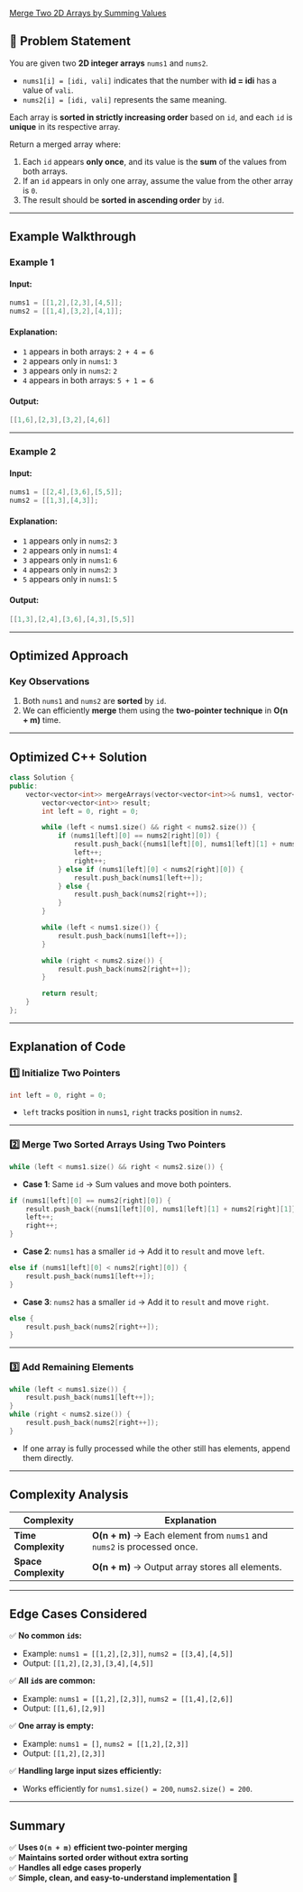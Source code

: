 [Merge Two 2D Arrays by Summing Values](https://leetcode.com/problems/merge-two-2d-arrays-by-summing-values/description/)


## **📌 Problem Statement**  
You are given two **2D integer arrays** `nums1` and `nums2`.  

- `nums1[i] = [idi, vali]` indicates that the number with **id = idi** has a value of `vali`.  
- `nums2[i] = [idi, vali]` represents the same meaning.  

Each array is **sorted in strictly increasing order** based on `id`, and each `id` is **unique** in its respective array.  

Return a merged array where:  
1. Each `id` appears **only once**, and its value is the **sum** of the values from both arrays.  
2. If an `id` appears in only one array, assume the value from the other array is `0`.  
3. The result should be **sorted in ascending order** by `id`.  

---

## **Example Walkthrough**  

### **Example 1**  
#### **Input:**  
```cpp
nums1 = [[1,2],[2,3],[4,5]];
nums2 = [[1,4],[3,2],[4,1]];
```
#### **Explanation:**  
- `1` appears in both arrays: `2 + 4 = 6`  
- `2` appears only in `nums1`: `3`  
- `3` appears only in `nums2`: `2`  
- `4` appears in both arrays: `5 + 1 = 6`  

#### **Output:**  
```cpp
[[1,6],[2,3],[3,2],[4,6]]
```

---

### **Example 2**  
#### **Input:**  
```cpp
nums1 = [[2,4],[3,6],[5,5]];
nums2 = [[1,3],[4,3]];
```
#### **Explanation:**  
- `1` appears only in `nums2`: `3`  
- `2` appears only in `nums1`: `4`  
- `3` appears only in `nums1`: `6`  
- `4` appears only in `nums2`: `3`  
- `5` appears only in `nums1`: `5`  

#### **Output:**  
```cpp
[[1,3],[2,4],[3,6],[4,3],[5,5]]
```

---

## **Optimized Approach**  
### **Key Observations**  
1. Both `nums1` and `nums2` are **sorted** by `id`.  
2. We can efficiently **merge** them using the **two-pointer technique** in **O(n + m)** time.  

---

## **Optimized C++ Solution**  
```cpp
class Solution {
public:
    vector<vector<int>> mergeArrays(vector<vector<int>>& nums1, vector<vector<int>>& nums2) {
        vector<vector<int>> result;
        int left = 0, right = 0;

        while (left < nums1.size() && right < nums2.size()) {
            if (nums1[left][0] == nums2[right][0]) {
                result.push_back({nums1[left][0], nums1[left][1] + nums2[right][1]});
                left++;
                right++;
            } else if (nums1[left][0] < nums2[right][0]) {
                result.push_back(nums1[left++]);
            } else {
                result.push_back(nums2[right++]);
            }
        }

        while (left < nums1.size()) {
            result.push_back(nums1[left++]);
        }

        while (right < nums2.size()) {
            result.push_back(nums2[right++]);
        }

        return result;
    }
};
```

---

## **Explanation of Code**  

### **1️⃣ Initialize Two Pointers**
```cpp
int left = 0, right = 0;
```
- `left` tracks position in `nums1`, `right` tracks position in `nums2`.  

---

### **2️⃣ Merge Two Sorted Arrays Using Two Pointers**
```cpp
while (left < nums1.size() && right < nums2.size()) {
```
- **Case 1**: Same `id` → Sum values and move both pointers.  
```cpp
if (nums1[left][0] == nums2[right][0]) {
    result.push_back({nums1[left][0], nums1[left][1] + nums2[right][1]});
    left++;
    right++;
}
```
- **Case 2**: `nums1` has a smaller `id` → Add it to `result` and move `left`.  
```cpp
else if (nums1[left][0] < nums2[right][0]) {
    result.push_back(nums1[left++]);
}
```
- **Case 3**: `nums2` has a smaller `id` → Add it to `result` and move `right`.  
```cpp
else {
    result.push_back(nums2[right++]);
}
```

---

### **3️⃣ Add Remaining Elements**
```cpp
while (left < nums1.size()) {
    result.push_back(nums1[left++]);
}
while (right < nums2.size()) {
    result.push_back(nums2[right++]);
}
```
- If one array is fully processed while the other still has elements, append them directly.  

---

## **Complexity Analysis**  
| Complexity | Explanation |
|------------|------------|
| **Time Complexity** | **O(n + m)** → Each element from `nums1` and `nums2` is processed once. |
| **Space Complexity** | **O(n + m)** → Output array stores all elements. |

---

## **Edge Cases Considered**  
✅ **No common `id`s:**  
   - Example: `nums1 = [[1,2],[2,3]]`, `nums2 = [[3,4],[4,5]]`  
   - Output: `[[1,2],[2,3],[3,4],[4,5]]`  

✅ **All `id`s are common:**  
   - Example: `nums1 = [[1,2],[2,3]]`, `nums2 = [[1,4],[2,6]]`  
   - Output: `[[1,6],[2,9]]`  

✅ **One array is empty:**  
   - Example: `nums1 = []`, `nums2 = [[1,2],[2,3]]`  
   - Output: `[[1,2],[2,3]]`  

✅ **Handling large input sizes efficiently:**  
   - Works efficiently for `nums1.size() = 200`, `nums2.size() = 200`.  

---

## **Summary**  
✅ **Uses `O(n + m)` efficient two-pointer merging**  
✅ **Maintains sorted order without extra sorting**  
✅ **Handles all edge cases properly**  
✅ **Simple, clean, and easy-to-understand implementation** 🚀